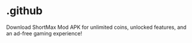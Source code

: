 # .github
Download ShortMax Mod APK for unlimited coins, unlocked features, and an ad-free gaming experience!
